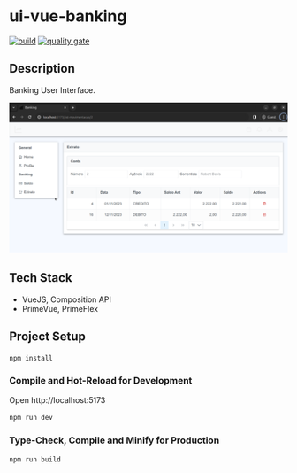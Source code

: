# ui-vue-banking
[![build](https://github.com/schambeck/vue-banking/actions/workflows/node.js.yml/badge.svg)](https://github.com/schambeck/vue-banking/actions/workflows/node.js.yml)
[![quality gate](https://sonarcloud.io/api/project_badges/measure?project=schambeck_vue-banking&metric=alert_status)](https://sonarcloud.io/summary/overall?id=schambeck_vue-banking)

## Description

Banking User Interface.

  <img src="app.png" alt="UI Banking">

## Tech Stack

- VueJS, Composition API
- PrimeVue, PrimeFlex

## Project Setup

```sh
npm install
```

### Compile and Hot-Reload for Development

Open http://localhost:5173

```sh
npm run dev
```

### Type-Check, Compile and Minify for Production

```sh
npm run build
```
